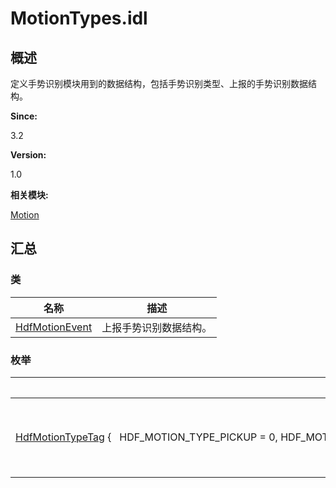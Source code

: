 # MotionTypes.idl


## **概述**

定义手势识别模块用到的数据结构，包括手势识别类型、上报的手势识别数据结构。

**Since:**

3.2

**Version:**

1.0

**相关模块:**

[Motion](motion.md)


## **汇总**


### 类

  | 名称 | 描述 | 
| -------- | -------- |
| [HdfMotionEvent](_hdf_motion_event.md) | 上报手势识别数据结构。 | 


### 枚举

  | 名称 | 描述 | 
| -------- | -------- |
| [HdfMotionTypeTag](motion.md#hdfmotiontypetag)&nbsp;{&nbsp;&nbsp;&nbsp;HDF_MOTION_TYPE_PICKUP&nbsp;=&nbsp;0,&nbsp;HDF_MOTION_TYPE_FLIP,&nbsp;HDF_MOTION_CLOSE_TO_EAR,&nbsp;HDF_MOTION_TYPE_SHAKE,&nbsp;&nbsp;&nbsp;HDF_MOTION_TYPE_ROTATION,&nbsp;HDF_MOTION_TYPE_POCKET_MODE,&nbsp;HDF_MOTION_TYPE_LEAVE_EAR,&nbsp;HDF_MOTION_TYPE_WRIST_UP,&nbsp;&nbsp;&nbsp;HDF_MOTION_TYPE_WRIST_DOWN,&nbsp;HDF_MOTION_TYPE_MAX&nbsp;} | 枚举手势识别类型。 | 
